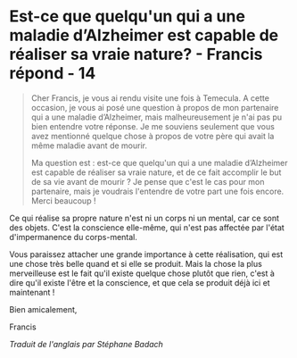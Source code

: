 # Est-ce que quelqu'un qui a une maladie d’Alzheimer est capable de réaliser sa vraie nature? - Francis répond - 14

>Cher Francis, je vous ai rendu visite une fois à Temecula. A cette occasion, je vous ai posé une question à propos de mon partenaire qui a une maladie d’Alzheimer, mais malheureusement je n'ai pas pu bien entendre votre réponse. Je me souviens seulement que vous avez mentionné quelque chose à propos de votre père qui avait la même maladie avant de mourir.
>
>Ma question est : est-ce que quelqu'un qui a une maladie d’Alzheimer est capable de réaliser sa vraie nature, et de ce fait accomplir le but de sa vie avant de mourir ? Je pense que c'est le cas pour mon partenaire, mais je voudrais l'entendre de votre part une fois encore. Merci beaucoup !

Ce qui réalise sa propre nature n'est ni un corps ni un mental, car ce sont des objets. C'est la conscience elle-même, qui n'est pas affectée par l'état d'impermanence du corps-mental.

Vous paraissez attacher une grande importance à cette réalisation, qui est une chose très belle quand et si elle se produit. Mais la chose la plus merveilleuse est le fait qu'il existe quelque chose plutôt que rien, c'est à dire qu'il existe l'être et la conscience, et que cela se produit déjà ici et maintenant !

Bien amicalement,

Francis

_Traduit de l'anglais par Stéphane Badach_